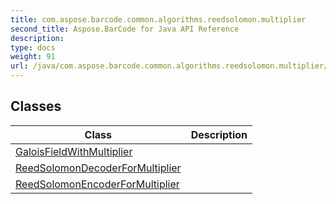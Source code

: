 ```yaml
---
title: com.aspose.barcode.common.algorithms.reedsolomon.multiplier
second_title: Aspose.BarCode for Java API Reference
description: 
type: docs
weight: 91
url: /java/com.aspose.barcode.common.algorithms.reedsolomon.multiplier/
---
```


## Classes

| Class | Description |
| --- | --- |
| [GaloisFieldWithMultiplier](../com.aspose.barcode.common.algorithms.reedsolomon.multiplier/galoisfieldwithmultiplier) |  |
| [ReedSolomonDecoderForMultiplier](../com.aspose.barcode.common.algorithms.reedsolomon.multiplier/reedsolomondecoderformultiplier) |  |
| [ReedSolomonEncoderForMultiplier](../com.aspose.barcode.common.algorithms.reedsolomon.multiplier/reedsolomonencoderformultiplier) |  |
